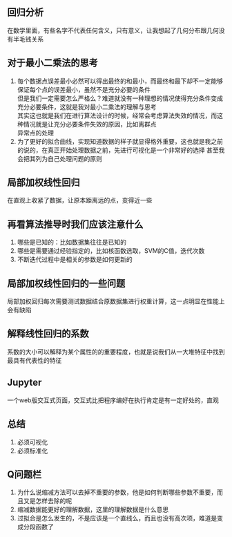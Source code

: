 ## 回归分析  
在数学里面，有些名字不代表任何含义，只有意义，让我想起了几何分布跟几何没有半毛钱关系

## 对于最小二乘法的思考  
1. 每个数据点误差最小必然可以得出最终的和最小，而最终和最下却不一定能够保证每个点的误差最小，虽然不是充分必要的条件  
但是我们一定需要怎么严格么？难道就没有一种理想的情况使得充分条件变成充分必要条件，这就是我对最小二乘法的理解与思考  
其实这也就是我们在进行算法设计的时候，经常会考虑算法失效的情况，而这种情况就是让充分必要条件失效的原因，比如离群点  
异常点的处理
2. 为了更好的拟合曲线，实现知道数据的样子就显得格外重要，这也就是我之前的说的，在真正开始处理数据之前，先进行可视化是一个非常好的选择
甚至我会把其列为自己处理问题的原则

## 局部加权线性回归  
在直观上收紧了数据，让原本距离远的点，变得近一些

## 再看算法推导时我们应该注意什么  
1. 哪些是已知的：比如数据集往往是已知的  
2. 哪些是需要通过经验指定的，比如核函数选取，SVM的C值，迭代次数
3. 不断迭代过程中是相关的参数是如何更新的

## 局部加权线性回归的一些问题  
局部加权回归每次需要测试数据结合原数据集进行权重计算，这一点明显在性能上会有缺陷

## 解释线性回归的系数  
系数的大小可以解释为某个属性的的重要程度，也就是说我们从一大堆特征中找到最具有代表性的特征

## Jupyter  
一个web版交互式页面，交互式比把程序编好在执行肯定是有一定好处的，直观

## 总结  
1. 必须可视化
2. 必须标准化

## Q问题栏  
1. 为什么说缩减方法可以去掉不重要的参数，他是如何判断哪些参数不重要，而且又是怎样去除的呢
2. 缩减数据能更好的理解数据，这里的理解数据是什么意思
3. 过拟合是怎么发生的，不是应该是一个直线么，而且也没有高次项，难道是变成分段函数了
